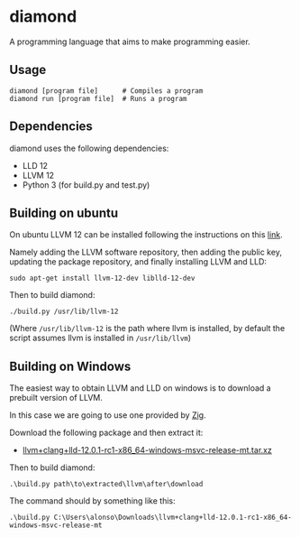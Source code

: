 # diamond

A programming language that aims to make programming easier.

## Usage
```
diamond [program file]      # Compiles a program
diamond run [program file]  # Runs a program
```

## Dependencies

diamond uses the following dependencies:
- LLD 12
- LLVM 12
- Python 3 (for build.py and test.py)

## Building on ubuntu

On ubuntu LLVM 12 can be installed following the instructions on this [link](https://apt.llvm.org/).

Namely adding the LLVM software repository, then adding the public key, updating the package repository, and finally installing LLVM and LLD:

```
sudo apt-get install llvm-12-dev liblld-12-dev
```

Then to build diamond:

```
./build.py /usr/lib/llvm-12
```

(Where `/usr/lib/llvm-12` is the path where llvm is installed, by default the script assumes llvm is installed in `/usr/lib/llvm`)

## Building on Windows

The easiest way to obtain LLVM and LLD on windows is to download a prebuilt version of LLVM.

In this case we are going to use one provided by [Zig](https://ziglang.org/).

Download the following package and then extract it:

- [llvm+clang+lld-12.0.1-rc1-x86_64-windows-msvc-release-mt.tar.xz](https://ziglang.org/deps/llvm%2bclang%2blld-12.0.1-rc1-x86_64-windows-msvc-release-mt.tar.xz)

Then to build diamond:
```
.\build.py path\to\extracted\llvm\after\download
```

The command should by something like this:
```
.\build.py C:\Users\alonso\Downloads\llvm+clang+lld-12.0.1-rc1-x86_64-windows-msvc-release-mt
```
